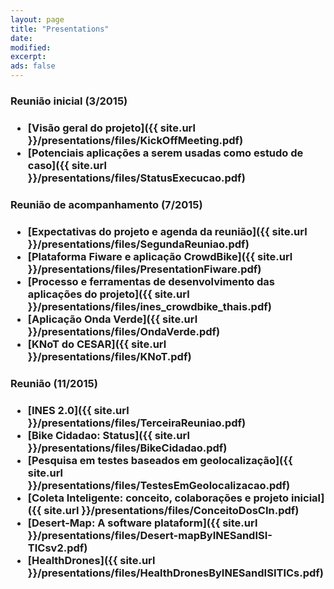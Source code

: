 ```yaml
---
layout: page
title: "Presentations"
date: 
modified:
excerpt:
ads: false
---
```


<h3>Reunião inicial (3/2015)<h3>
<ul>
<li>[Visão geral do projeto]({{ site.url }}/presentations/files/KickOffMeeting.pdf)</li>
<li>[Potenciais aplicações a serem usadas como estudo de caso]({{ site.url }}/presentations/files/StatusExecucao.pdf)</li>
</ul>


<h3>Reunião de acompanhamento (7/2015)<h3>
<ul>
<li>[Expectativas do projeto e agenda da reunião]({{ site.url }}/presentations/files/SegundaReuniao.pdf)</li>
<li>[Plataforma Fiware e aplicação CrowdBike]({{ site.url }}/presentations/files/PresentationFiware.pdf)</li>
<li>[Processo e ferramentas de desenvolvimento das aplicações do projeto]({{ site.url }}/presentations/files/ines_crowdbike_thais.pdf)</li>
<li>[Aplicação Onda Verde]({{ site.url }}/presentations/files/OndaVerde.pdf)</li>
<li>[KNoT do CESAR]({{ site.url }}/presentations/files/KNoT.pdf)</li>
</ul>

<h3>Reunião (11/2015)<h3>
<ul>
<li>[INES 2.0]({{ site.url }}/presentations/files/TerceiraReuniao.pdf)</li>
<li>[Bike Cidadao: Status]({{ site.url }}/presentations/files/BikeCidadao.pdf)</li>
<li>[Pesquisa em testes baseados em geolocalização]({{ site.url }}/presentations/files/TestesEmGeolocalizacao.pdf)</li>
<li>[Coleta Inteligente: conceito, colaborações e projeto inicial]({{ site.url }}/presentations/files/ConceitoDosCIn.pdf)</li>
<li>[Desert-Map: A software plataform]({{ site.url }}/presentations/files/Desert-mapByINESandISI-TICsv2.pdf)</li>
<li>[HealthDrones]({{ site.url }}/presentations/files/HealthDronesByINESandISITICs.pdf)</li>
</ul>